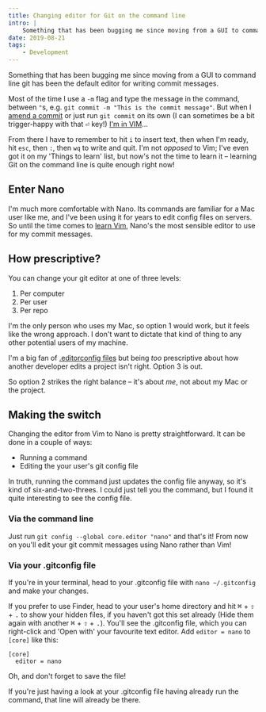 ```yaml
---
title: Changing editor for Git on the command line
intro: |
    Something that has been bugging me since moving from a GUI to command line git has been the default editor for writing commit messages.
date: 2019-08-21
tags:
    - Development
---
```


Something that has been bugging me since moving from a GUI to command line git has been the default editor for writing commit messages.

Most of the time I use a `-m` flag and type the message in the command, between `"`s, e.g. `git commit -m "This is the commit message"`. But when I [amend a commit](/blog/fixing-your-last-git-commit) or just run `git commit` on its own (I can sometimes be a bit trigger-happy with that <kbd title="Return">⏎</kbd> key!) [I'm in VIM](https://www.freecodecamp.org/news/one-out-of-every-20-000-stack-overflow-visitors-is-just-trying-to-exit-vim-5a6b6175e7b6/)…

From there I have to remember to hit `i` to insert text, then when I'm ready, hit `esc`, then `:`, then `wq` to write and quit. I'm not *opposed* to Vim; I've even got it on my 'Things to learn' list, but now's not the time to learn it – learning Git on the command line is quite enough right now!


## Enter Nano

I'm much more comfortable with Nano. Its commands are familiar for a Mac user like me, and I've been using it for years to edit config files on servers. So until the time comes to [learn Vim](https://vim-adventures.com), Nano's the most sensible editor to use for my commit messages.


## How prescriptive?

You can change your git editor at one of three levels:

1. Per computer
2. Per user
3. Per repo

I'm the only person who uses my Mac, so option 1 would work, but it feels like the wrong approach. I don't want to dictate that kind of thing to any other potential users of my machine.

I'm a big fan of [.editorconfig files](https://editorconfig.org) but being *too* prescriptive about how another developer edits a project isn't right. Option 3 is out.

So option 2 strikes the right balance – it's about *me*, not about my Mac or the project.


## Making the switch

Changing the editor from Vim to Nano is pretty straightforward. It can be done in a couple of ways:

- Running a command
- Editing the your user's git config file

In truth, running the command just updates the config file anyway, so it's kind of six-and-two-threes. I could just tell you the command, but I found it quite interesting to see the config file.

### Via the command line

Just run `git config --global core.editor "nano"` and that's it! From now on you'll edit your git commit messages using Nano rather than Vim!

### Via your .gitconfig file

If you're in your terminal, head to your .gitconfig file with `nano ~/.gitconfig` and make your changes.

If you prefer to use Finder, head to your user's home directory and hit <kbd title="Command">⌘</kbd> + <kbd title="Shift">⇧</kbd> + <kbd title="Full stop">.</kbd> to show your hidden files, if you haven't got this set already (Hide them again with another <kbd title="Command">⌘</kbd> + <kbd title="Shift">⇧</kbd> + <kbd title="Full stop">.</kbd>). You'll see the .gitconfig file, which you can right-click and 'Open with' your favourite text editor. Add `editor = nano` to `[core]` like this:

```
[core]
  editor = nano
```

Oh, and don't forget to save the file!

If you're just having a look at your .gitconfig file having already run the command, that line will already be there.
